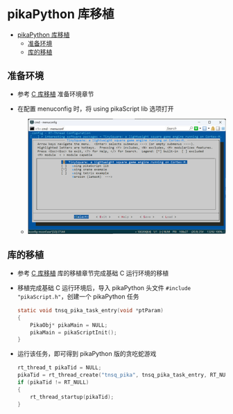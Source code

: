 # pikaPython 库移植

- [pikaPython 库移植](#pikapython-库移植)
  - [准备环境](#准备环境)
  - [库的移植](#库的移植)

## 准备环境

- 参考 [C 库移植](./guide_with_c_cn.md) 准备环境章节

- 在配置 menuconfig 时，将 using pikaScript lib 选项打开
  - ![TinySquare](./image/TinySquare.png)

## 库的移植

- 参考 [C 库移植](./guide_with_c_cn.md) 库的移植章节完成基础 C 运行环境的移植

- 移植完成基础 C 运行环境后，导入 pikaPython 头文件 `#include "pikaScript.h"`，创建一个 pikaPython 任务
    ```c
    static void tnsq_pika_task_entry(void *ptParam)
    {
        PikaObj* pikaMain = NULL;
        pikaMain = pikaScriptInit();
    }
    ```

- 运行该任务，即可得到 pikaPython 版的贪吃蛇游戏
    ```c
    rt_thread_t pikaTid = NULL;
    pikaTid = rt_thread_create("tnsq_pika", tnsq_pika_task_entry, RT_NULL, 4096, 20, 10);
    if (pikaTid != RT_NULL)
    {
        rt_thread_startup(pikaTid);
    }
    ```